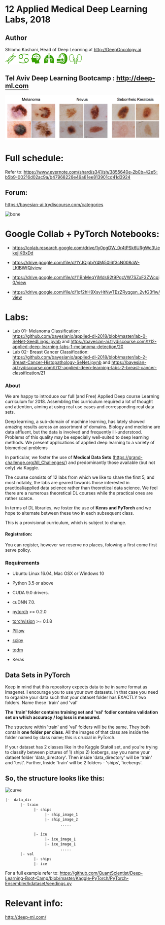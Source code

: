 
# 12 Applied Medical Deep Learning Labs, 2018

## Author
Shlomo Kashani, Head of Deep Learning at  http://DeepOncology.ai 
![bone](line-up-small.png)
## Tel Aviv Deep Learning Bootcamp : http://deep-ml.com
![bone](melanoma.png)

# Full schedule:
Refer to: 
https://www.evernote.com/shard/s341/sh/3855640e-2b0b-42e5-b5b9-00216d02ac9a/b47968226e49a81ee813901cd41d3924

## Forum:
https://bayesian-ai.trydiscourse.com/categories

![bone](bone.png)

# Google Collab + PyTorch Notebooks:
- https://colab.research.google.com/drive/1y0pgDW_0r4tPSk6URgWc3UekejIKBxDd

- https://drive.google.com/file/d/1YJQlgbjY4Mj50l6f3cN008oW-LKlBWfQ/view
- https://drive.google.com/file/d/11BhMeqYjMds92t9PgcVW7SZxF3ZWcgj0/view
- https://drive.google.com/file/d/1qf2hH9XsvHtNwTEzZRyqgsn_2vfG3flw/view

# Labs:
- Lab 01- Melanoma Classification: https://github.com/bayesianio/applied-dl-2018/blob/master/lab-0-SeNet-SeedLings.ipynb and https://bayesian-ai.trydiscourse.com/t/12-applied-deep-learning-labs-1-melanoma-detection/20
- Lab 02- Breast Cancer Classification: https://github.com/bayesianio/applied-dl-2018/blob/master/lab-2-Breast-Cancer-Histopathology-SeNet.ipynb and https://bayesian-ai.trydiscourse.com/t/12-applied-deep-learning-labs-2-breast-cancer-classification/21


### About
We are happy to introduce our full (and Free) Applied Deep course Learning curriculum for 2018. 
Assembling this curriculum required a lot of thought and attention, aiming at using real use cases and corresponding real data sets.

Deep learning, a sub-domain of machine learning, has lately showed amazing results across an assortment of domains. Biology and medicine are data affluent, but the data is involved and frequently ill-understood. Problems of this quality may be especially well-suited to deep learning methods. We present applications of applied deep learning to a variety of biomedical problems

In particular, we foster the use of **Medical Data Sets** (https://grand-challenge.org/All_Challenges/) and predominantly those available (but not only) via Kaggle. 

The course consists of 12 labs from which we like to share the first 5, and most notably, the labs are geared towards those interested in practical/applied data science rather than theoretical data science. We feel there are a numerous theoretical DL courses while the practical ones are rather scarce. 


In terms of DL libraries, we foster the use of **Keras and PyTorch** and we hope to alternate between these two in each subsequent class.

This is a provisional curriculum, which is subject to change. 


#### Registration:
You can register, however we reserve no places, folowing a first come first serve policy. 

### Requirements

- Ubuntu Linux 16.04, Mac OSX or Windows 10
- Python 3.5 or above 
- CUDA 9.0 drivers.
- cuDNN 7.0.

- [pytorch](https://github.com/pytorch/pytorch) >= 0.2.0
- [torchvision](https://github.com/pytorch/vision) >= 0.1.8
- [Pillow](https://github.com/python-pillow/Pillow)
- [scipy](https://github.com/scipy/scipy)
- [tqdm](https://github.com/tqdm/tqdm)
- Keras

## Data Sets in PyTorch 
Keep in mind that this repository expects data to be in same format as Imagenet. I encourage you to use your own datasets. 
In that case you need to organize your data such that your dataset folder has EXACTLY two folders. Name these 'train' and 'val'

**The 'train' folder contains training set and 'val' fodler contains validation set on which accuracy / log loss is measured.**  

The structure within 'train' and 'val' folders will be the same. 
They both contain **one folder per class**. 
All the images of that class are inside the folder named by class name; this is crucial in PyTorch. 

If your dataset has 2 classes like in the Kaggle Statoil set, and you're trying to classify between pictures of 1) ships 2) Icebergs, 
say you name your dataset folder 'data_directory'. Then inside 'data_directory' will be 'train' and 'test'. 
Further, Inside 'train' will be 2 folders - 'ships', 'icebergs'. 

## So, the structure looks like this: 

![curve](assets/dataset.png)

```
|-  data_dir
       |- train 
             |- ships
                  |- ship_image_1
                  |- ship_image_2
                         .....

             |- ice
                  |- ice_image_1
                  |- ice_image_1
                         .....
       |- val
             |- ships
             |- ice
```

For a full example refer to: https://github.com/QuantScientist/Deep-Learning-Boot-Camp/blob/master/Kaggle-PyTorch/PyTorch-Ensembler/kdataset/seedings.py 


# Relevant info:

http://deep-ml.com/

